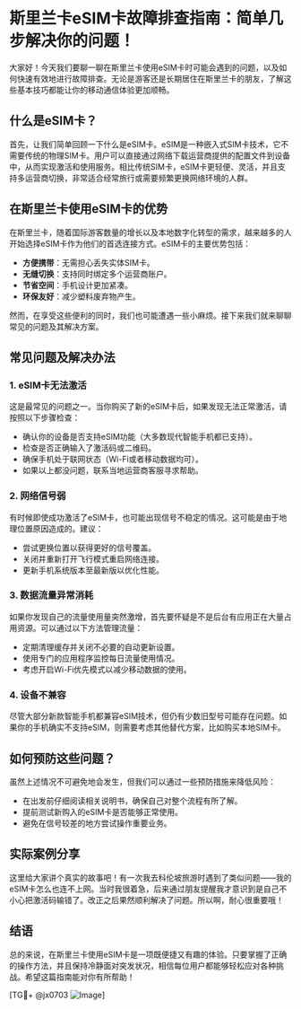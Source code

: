# 斯里兰卡eSIM卡故障排查指南：简单几步解决你的问题！

大家好！今天我们要聊一聊在斯里兰卡使用eSIM卡时可能会遇到的问题，以及如何快速有效地进行故障排查。无论是游客还是长期居住在斯里兰卡的朋友，了解这些基本技巧都能让你的移动通信体验更加顺畅。

## 什么是eSIM卡？

首先，让我们简单回顾一下什么是eSIM卡。eSIM是一种嵌入式SIM卡技术，它不需要传统的物理SIM卡。用户可以直接通过网络下载运营商提供的配置文件到设备中，从而实现激活和使用服务。相比传统SIM卡，eSIM卡更轻便、灵活，并且支持多运营商切换，非常适合经常旅行或需要频繁更换网络环境的人群。

## 在斯里兰卡使用eSIM卡的优势

在斯里兰卡，随着国际游客数量的增长以及本地数字化转型的需求，越来越多的人开始选择eSIM卡作为他们的首选连接方式。eSIM卡的主要优势包括：

- **方便携带**：无需担心丢失实体SIM卡。
- **无缝切换**：支持同时绑定多个运营商账户。
- **节省空间**：手机设计更加紧凑。
- **环保友好**：减少塑料废弃物产生。

然而，在享受这些便利的同时，我们也可能遭遇一些小麻烦。接下来我们就来聊聊常见的问题及其解决方案。

## 常见问题及解决办法

### 1. eSIM卡无法激活
这是最常见的问题之一。当你购买了新的eSIM卡后，如果发现无法正常激活，请按照以下步骤检查：
- 确认你的设备是否支持eSIM功能（大多数现代智能手机都已支持）。
- 检查是否正确输入了激活码或二维码。
- 确保手机处于联网状态（Wi-Fi或者移动数据均可）。
- 如果以上都没问题，联系当地运营商客服寻求帮助。

### 2. 网络信号弱
有时候即使成功激活了eSIM卡，也可能出现信号不稳定的情况。这可能是由于地理位置原因造成的。建议：
- 尝试更换位置以获得更好的信号覆盖。
- 关闭并重新打开飞行模式重启网络连接。
- 更新手机系统版本至最新版以优化性能。

### 3. 数据流量异常消耗
如果你发现自己的流量使用量突然激增，首先要怀疑是不是后台有应用正在大量占用资源。可以通过以下方法管理流量：
- 定期清理缓存并关闭不必要的自动更新设置。
- 使用专门的应用程序监控每日流量使用情况。
- 考虑开启Wi-Fi优先模式以减少移动数据的使用。

### 4. 设备不兼容
尽管大部分新款智能手机都兼容eSIM技术，但仍有少数旧型号可能存在问题。如果你的手机确实不支持eSIM，则需要考虑其他替代方案，比如购买本地SIM卡。

## 如何预防这些问题？

虽然上述情况不可避免地会发生，但我们可以通过一些预防措施来降低风险：
- 在出发前仔细阅读相关说明书，确保自己对整个流程有所了解。
- 提前测试新购入的eSIM卡是否能够正常使用。
- 避免在信号较差的地方尝试操作重要业务。

## 实际案例分享

这里给大家讲个真实的故事吧！有一次我去科伦坡旅游时遇到了类似问题——我的eSIM卡怎么也连不上网。当时我很着急，后来通过朋友提醒我才意识到是自己不小心把激活码输错了。改正之后果然顺利解决了问题。所以啊，耐心很重要哦！

## 结语

总的来说，在斯里兰卡使用eSIM卡是一项既便捷又有趣的体验。只要掌握了正确的操作方法，并且保持冷静面对突发状况，相信每位用户都能够轻松应对各种挑战。希望这篇指南能对你有所帮助！

[TG💪+ @jx0703 ![Image](https://github.com/user-attachments/assets/dbca1d08-cadb-493c-b0ec-ad6f7a83f270)]